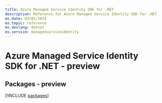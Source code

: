 ```yaml
---
title: Azure Managed Service Identity SDK for .NET
description: Reference for Azure Managed Service Identity SDK for .NET
ms.date: 03/05/2024
ms.topic: reference
ms.devlang: dotnet
ms.service: managedserviceidentity
---
```

# Azure Managed Service Identity SDK for .NET - preview
## Packages - preview
[!INCLUDE [packages](managed-service-identity-index.md)]